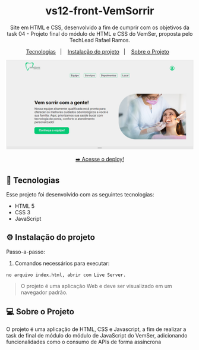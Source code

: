 <h1 align="center"> vs12-front-VemSorrir </h1>

<p align="center">
  Site em HTML e CSS, desenvolvido a fim de cumprir com os objetivos da task 04 - Projeto final do módulo de HTML e CSS do VemSer, proposta pelo TechLead Rafael Ramos.<br/>
</p>

<p align="center">
  <a href="#-tecnologias">Tecnologias</a>&nbsp;&nbsp;&nbsp;|&nbsp;&nbsp;&nbsp;
  <a href="#-instalacao-do-projeto">Instalação do projeto</a>&nbsp;&nbsp;&nbsp;|&nbsp;&nbsp;&nbsp;
  <a href="#-sobre-o-projeto">Sobre o Projeto</a>&nbsp;&nbsp;&nbsp;
</p>

<p align="center">
  <img alt="imagem do site pronto no navegador Edge" src="./src/assets/tela-projeto-final.png">
</p>

<p align="center">
  <a href="https://vs12-front-vem-sorrir.vercel.app/" target="_blank">➡️ Acesse o deploy!</a>
</p>

## 🚀 Tecnologias

Esse projeto foi desenvolvido com as seguintes tecnologias:

- HTML 5
- CSS 3
- JavaScript

## ⚙️ Instalação do projeto

Passo-a-passo:

1. Comandos necessários para executar:

```
no arquivo index.html, abrir com Live Server.

```

> O projeto é uma aplicação Web e deve ser visualizado em um navegador padrão.

## 💻 Sobre o Projeto

O projeto é uma aplicação de HTML, CSS e Javascript, a fim de realizar a task de final de módulo do módulo de JavaScript do VemSer, adicionando funcionalidades como o consumo de APIs de forma assíncrona
